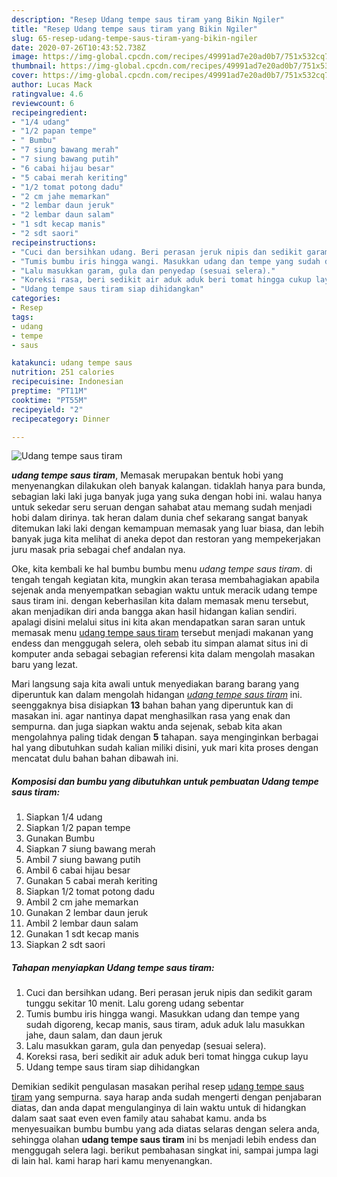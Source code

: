 ```yaml
---
description: "Resep Udang tempe saus tiram yang Bikin Ngiler"
title: "Resep Udang tempe saus tiram yang Bikin Ngiler"
slug: 65-resep-udang-tempe-saus-tiram-yang-bikin-ngiler
date: 2020-07-26T10:43:52.738Z
image: https://img-global.cpcdn.com/recipes/49991ad7e20ad0b7/751x532cq70/udang-tempe-saus-tiram-foto-resep-utama.jpg
thumbnail: https://img-global.cpcdn.com/recipes/49991ad7e20ad0b7/751x532cq70/udang-tempe-saus-tiram-foto-resep-utama.jpg
cover: https://img-global.cpcdn.com/recipes/49991ad7e20ad0b7/751x532cq70/udang-tempe-saus-tiram-foto-resep-utama.jpg
author: Lucas Mack
ratingvalue: 4.6
reviewcount: 6
recipeingredient:
- "1/4 udang"
- "1/2 papan tempe"
- " Bumbu"
- "7 siung bawang merah"
- "7 siung bawang putih"
- "6 cabai hijau besar"
- "5 cabai merah keriting"
- "1/2 tomat potong dadu"
- "2 cm jahe memarkan"
- "2 lembar daun jeruk"
- "2 lembar daun salam"
- "1 sdt kecap manis"
- "2 sdt saori"
recipeinstructions:
- "Cuci dan bersihkan udang. Beri perasan jeruk nipis dan sedikit garam tunggu sekitar 10 menit. Lalu goreng udang sebentar"
- "Tumis bumbu iris hingga wangi. Masukkan udang dan tempe yang sudah digoreng, kecap manis, saus tiram, aduk aduk lalu masukkan jahe, daun salam, dan daun jeruk"
- "Lalu masukkan garam, gula dan penyedap (sesuai selera)."
- "Koreksi rasa, beri sedikit air aduk aduk beri tomat hingga cukup layu"
- "Udang tempe saus tiram siap dihidangkan"
categories:
- Resep
tags:
- udang
- tempe
- saus

katakunci: udang tempe saus 
nutrition: 251 calories
recipecuisine: Indonesian
preptime: "PT11M"
cooktime: "PT55M"
recipeyield: "2"
recipecategory: Dinner

---
```



![Udang tempe saus tiram](https://img-global.cpcdn.com/recipes/49991ad7e20ad0b7/751x532cq70/udang-tempe-saus-tiram-foto-resep-utama.jpg)

<b><i>udang tempe saus tiram</i></b>, Memasak merupakan bentuk hobi yang menyenangkan dilakukan oleh banyak kalangan. tidaklah hanya para bunda, sebagian laki laki juga banyak juga yang suka dengan hobi ini. walau hanya untuk sekedar seru seruan dengan sahabat atau memang sudah menjadi hobi dalam dirinya. tak heran dalam dunia chef sekarang sangat banyak ditemukan laki laki dengan kemampuan memasak yang luar biasa, dan lebih banyak juga kita melihat di aneka depot dan restoran yang mempekerjakan juru masak pria sebagai chef andalan nya.



Oke, kita kembali ke hal bumbu bumbu menu <i>udang tempe saus tiram</i>. di tengah tengah kegiatan kita, mungkin akan terasa membahagiakan apabila sejenak anda menyempatkan sebagian waktu untuk meracik udang tempe saus tiram ini. dengan keberhasilan kita dalam memasak menu tersebut, akan menjadikan diri anda bangga akan hasil hidangan kalian sendiri. apalagi disini melalui situs ini kita akan mendapatkan saran saran untuk memasak menu <u>udang tempe saus tiram</u> tersebut menjadi makanan yang endess dan menggugah selera, oleh sebab itu simpan alamat situs ini di komputer anda sebagai sebagian referensi kita dalam mengolah masakan baru yang lezat.


Mari langsung saja kita awali untuk menyediakan barang barang yang diperuntuk kan dalam mengolah hidangan <u><i>udang tempe saus tiram</i></u> ini. seenggaknya bisa disiapkan <b>13</b> bahan bahan yang diperuntuk kan di masakan ini. agar nantinya dapat menghasilkan rasa yang enak dan sempurna. dan juga siapkan waktu anda sejenak, sebab kita akan mengolahnya paling tidak dengan <b>5</b> tahapan. saya menginginkan berbagai hal yang dibutuhkan sudah kalian miliki disini, yuk mari kita proses dengan mencatat dulu bahan bahan dibawah ini.

<!--inarticleads1-->

##### Komposisi dan bumbu yang dibutuhkan untuk pembuatan Udang tempe saus tiram:

1. Siapkan 1/4 udang
1. Siapkan 1/2 papan tempe
1. Gunakan  Bumbu
1. Siapkan 7 siung bawang merah
1. Ambil 7 siung bawang putih
1. Ambil 6 cabai hijau besar
1. Gunakan 5 cabai merah keriting
1. Siapkan 1/2 tomat potong dadu
1. Ambil 2 cm jahe memarkan
1. Gunakan 2 lembar daun jeruk
1. Ambil 2 lembar daun salam
1. Gunakan 1 sdt kecap manis
1. Siapkan 2 sdt saori




<!--inarticleads2-->

##### Tahapan menyiapkan Udang tempe saus tiram:

1. Cuci dan bersihkan udang. Beri perasan jeruk nipis dan sedikit garam tunggu sekitar 10 menit. Lalu goreng udang sebentar
1. Tumis bumbu iris hingga wangi. Masukkan udang dan tempe yang sudah digoreng, kecap manis, saus tiram, aduk aduk lalu masukkan jahe, daun salam, dan daun jeruk
1. Lalu masukkan garam, gula dan penyedap (sesuai selera).
1. Koreksi rasa, beri sedikit air aduk aduk beri tomat hingga cukup layu
1. Udang tempe saus tiram siap dihidangkan




Demikian sedikit pengulasan masakan perihal resep <u>udang tempe saus tiram</u> yang sempurna. saya harap anda sudah mengerti dengan penjabaran diatas, dan anda dapat mengulanginya di lain waktu untuk di hidangkan dalam saat saat even even family atau sahabat kamu. anda bs menyesuaikan bumbu bumbu yang ada diatas selaras dengan selera anda, sehingga olahan <b>udang tempe saus tiram</b> ini bs menjadi lebih endess dan menggugah selera lagi. berikut pembahasan singkat ini, sampai jumpa lagi di lain hal. kami harap hari kamu menyenangkan.
